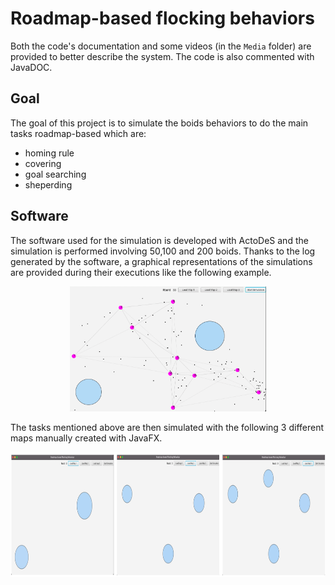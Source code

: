 # Roadmap-based flocking behaviors
Both the code's documentation and some videos (in the `Media` folder) are provided to better describe the system.
The code is also commented with JavaDOC.
## Goal
The goal of this project is to simulate the boids behaviors to do the main tasks roadmap-based which are:
- homing rule
- covering
- goal searching
- sheperding
## Software
The software used for the simulation is developed with ActoDeS and the simulation is performed involving 50,100 and 200 boids. 
Thanks to the log generated by the software, a graphical representations of the simulations are provided during their executions like the following example.
<p align="center">
<img height="200" src="./example.png">
</p>
The tasks mentioned above are then simulated with the following 3 different maps manually created with JavaFX.
<p align="center">
<img height="200" src="./maps.png">
</p>
